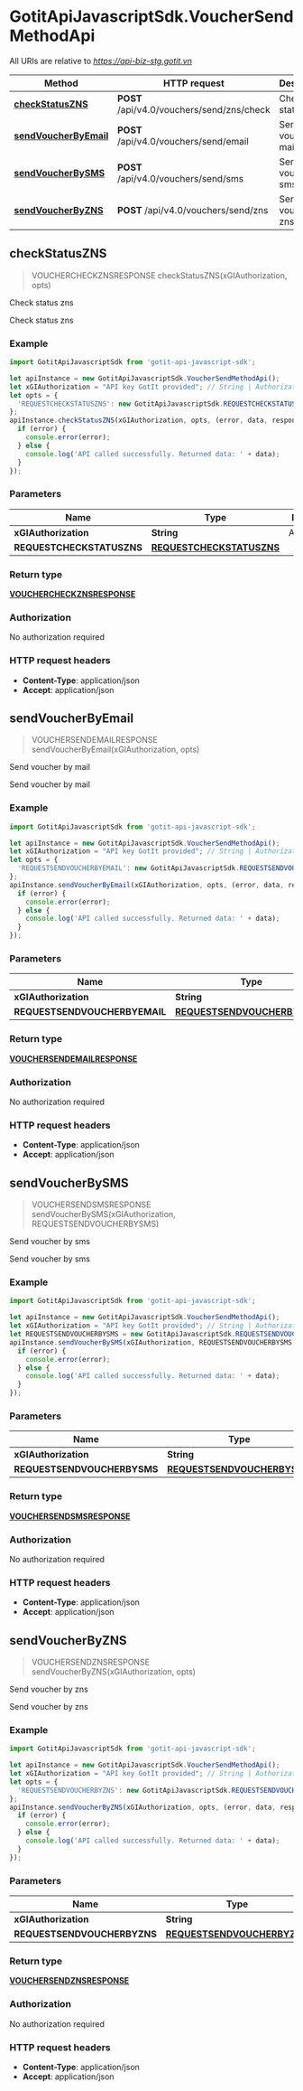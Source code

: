 # GotitApiJavascriptSdk.VoucherSendMethodApi

All URIs are relative to *https://api-biz-stg.gotit.vn*

Method | HTTP request | Description
------------- | ------------- | -------------
[**checkStatusZNS**](VoucherSendMethodApi.md#checkStatusZNS) | **POST** /api/v4.0/vouchers/send/zns/check | Check status zns
[**sendVoucherByEmail**](VoucherSendMethodApi.md#sendVoucherByEmail) | **POST** /api/v4.0/vouchers/send/email | Send voucher by mail
[**sendVoucherBySMS**](VoucherSendMethodApi.md#sendVoucherBySMS) | **POST** /api/v4.0/vouchers/send/sms | Send voucher by sms
[**sendVoucherByZNS**](VoucherSendMethodApi.md#sendVoucherByZNS) | **POST** /api/v4.0/vouchers/send/zns | Send voucher by zns



## checkStatusZNS

> VOUCHERCHECKZNSRESPONSE checkStatusZNS(xGIAuthorization, opts)

Check status zns

Check status zns

### Example

```javascript
import GotitApiJavascriptSdk from 'gotit-api-javascript-sdk';

let apiInstance = new GotitApiJavascriptSdk.VoucherSendMethodApi();
let xGIAuthorization = "API key GotIt provided"; // String | Authorization
let opts = {
  'REQUESTCHECKSTATUSZNS': new GotitApiJavascriptSdk.REQUESTCHECKSTATUSZNS() // REQUESTCHECKSTATUSZNS | 
};
apiInstance.checkStatusZNS(xGIAuthorization, opts, (error, data, response) => {
  if (error) {
    console.error(error);
  } else {
    console.log('API called successfully. Returned data: ' + data);
  }
});
```

### Parameters


Name | Type | Description  | Notes
------------- | ------------- | ------------- | -------------
 **xGIAuthorization** | **String**| Authorization | 
 **REQUESTCHECKSTATUSZNS** | [**REQUESTCHECKSTATUSZNS**](REQUESTCHECKSTATUSZNS.md)|  | [optional] 

### Return type

[**VOUCHERCHECKZNSRESPONSE**](VOUCHERCHECKZNSRESPONSE.md)

### Authorization

No authorization required

### HTTP request headers

- **Content-Type**: application/json
- **Accept**: application/json


## sendVoucherByEmail

> VOUCHERSENDEMAILRESPONSE sendVoucherByEmail(xGIAuthorization, opts)

Send voucher by mail

Send voucher by mail

### Example

```javascript
import GotitApiJavascriptSdk from 'gotit-api-javascript-sdk';

let apiInstance = new GotitApiJavascriptSdk.VoucherSendMethodApi();
let xGIAuthorization = "API key GotIt provided"; // String | Authorization
let opts = {
  'REQUESTSENDVOUCHERBYEMAIL': new GotitApiJavascriptSdk.REQUESTSENDVOUCHERBYEMAIL() // REQUESTSENDVOUCHERBYEMAIL | 
};
apiInstance.sendVoucherByEmail(xGIAuthorization, opts, (error, data, response) => {
  if (error) {
    console.error(error);
  } else {
    console.log('API called successfully. Returned data: ' + data);
  }
});
```

### Parameters


Name | Type | Description  | Notes
------------- | ------------- | ------------- | -------------
 **xGIAuthorization** | **String**| Authorization | 
 **REQUESTSENDVOUCHERBYEMAIL** | [**REQUESTSENDVOUCHERBYEMAIL**](REQUESTSENDVOUCHERBYEMAIL.md)|  | [optional] 

### Return type

[**VOUCHERSENDEMAILRESPONSE**](VOUCHERSENDEMAILRESPONSE.md)

### Authorization

No authorization required

### HTTP request headers

- **Content-Type**: application/json
- **Accept**: application/json


## sendVoucherBySMS

> VOUCHERSENDSMSRESPONSE sendVoucherBySMS(xGIAuthorization, REQUESTSENDVOUCHERBYSMS)

Send voucher by sms

Send voucher by sms

### Example

```javascript
import GotitApiJavascriptSdk from 'gotit-api-javascript-sdk';

let apiInstance = new GotitApiJavascriptSdk.VoucherSendMethodApi();
let xGIAuthorization = "API key GotIt provided"; // String | Authorization
let REQUESTSENDVOUCHERBYSMS = new GotitApiJavascriptSdk.REQUESTSENDVOUCHERBYSMS(); // REQUESTSENDVOUCHERBYSMS | 
apiInstance.sendVoucherBySMS(xGIAuthorization, REQUESTSENDVOUCHERBYSMS, (error, data, response) => {
  if (error) {
    console.error(error);
  } else {
    console.log('API called successfully. Returned data: ' + data);
  }
});
```

### Parameters


Name | Type | Description  | Notes
------------- | ------------- | ------------- | -------------
 **xGIAuthorization** | **String**| Authorization | 
 **REQUESTSENDVOUCHERBYSMS** | [**REQUESTSENDVOUCHERBYSMS**](REQUESTSENDVOUCHERBYSMS.md)|  | 

### Return type

[**VOUCHERSENDSMSRESPONSE**](VOUCHERSENDSMSRESPONSE.md)

### Authorization

No authorization required

### HTTP request headers

- **Content-Type**: application/json
- **Accept**: application/json


## sendVoucherByZNS

> VOUCHERSENDZNSRESPONSE sendVoucherByZNS(xGIAuthorization, opts)

Send voucher by zns

Send voucher by zns

### Example

```javascript
import GotitApiJavascriptSdk from 'gotit-api-javascript-sdk';

let apiInstance = new GotitApiJavascriptSdk.VoucherSendMethodApi();
let xGIAuthorization = "API key GotIt provided"; // String | Authorization
let opts = {
  'REQUESTSENDVOUCHERBYZNS': new GotitApiJavascriptSdk.REQUESTSENDVOUCHERBYZNS() // REQUESTSENDVOUCHERBYZNS | 
};
apiInstance.sendVoucherByZNS(xGIAuthorization, opts, (error, data, response) => {
  if (error) {
    console.error(error);
  } else {
    console.log('API called successfully. Returned data: ' + data);
  }
});
```

### Parameters


Name | Type | Description  | Notes
------------- | ------------- | ------------- | -------------
 **xGIAuthorization** | **String**| Authorization | 
 **REQUESTSENDVOUCHERBYZNS** | [**REQUESTSENDVOUCHERBYZNS**](REQUESTSENDVOUCHERBYZNS.md)|  | [optional] 

### Return type

[**VOUCHERSENDZNSRESPONSE**](VOUCHERSENDZNSRESPONSE.md)

### Authorization

No authorization required

### HTTP request headers

- **Content-Type**: application/json
- **Accept**: application/json

